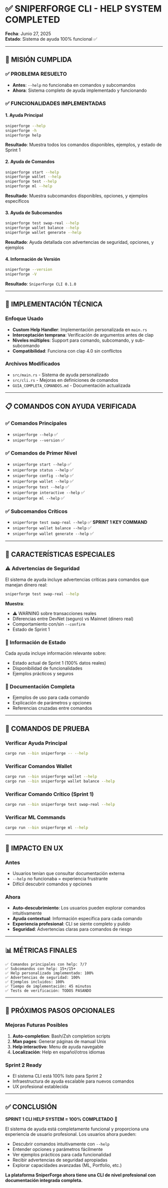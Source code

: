 # ✅ SNIPERFORGE CLI - HELP SYSTEM COMPLETED

**Fecha**: Junio 27, 2025  
**Estado**: Sistema de ayuda 100% funcional ✅

---

## 🎯 **MISIÓN CUMPLIDA**

### **✅ PROBLEMA RESUELTO**
- **Antes**: `--help` no funcionaba en comandos y subcomandos
- **Ahora**: Sistema completo de ayuda implementado y funcionando

### **✅ FUNCIONALIDADES IMPLEMENTADAS**

#### **1. Ayuda Principal**
```bash
sniperforge --help
sniperforge -h
sniperforge help
```
**Resultado**: Muestra todos los comandos disponibles, ejemplos, y estado de Sprint 1

#### **2. Ayuda de Comandos**
```bash
sniperforge start --help
sniperforge wallet --help  
sniperforge test --help
sniperforge ml --help
```
**Resultado**: Muestra subcomandos disponibles, opciones, y ejemplos específicos

#### **3. Ayuda de Subcomandos** 
```bash
sniperforge test swap-real --help
sniperforge wallet balance --help
sniperforge wallet generate --help
```
**Resultado**: Ayuda detallada con advertencias de seguridad, opciones, y ejemplos

#### **4. Información de Versión**
```bash
sniperforge --version
sniperforge -V
```
**Resultado**: `SniperForge CLI 0.1.0`

---

## 🔧 **IMPLEMENTACIÓN TÉCNICA**

### **Enfoque Usado**
- **Custom Help Handler**: Implementación personalizada en `main.rs`
- **Interceptación temprana**: Verificación de argumentos antes de clap
- **Niveles múltiples**: Support para comando, subcomando, y sub-subcomando
- **Compatibilidad**: Funciona con clap 4.0 sin conflictos

### **Archivos Modificados**
- `src/main.rs` - Sistema de ayuda personalizado
- `src/cli.rs` - Mejoras en definiciones de comandos  
- `GUIA_COMPLETA_COMANDOS.md` - Documentación actualizada

---

## 📋 **COMANDOS CON AYUDA VERIFICADA**

### **✅ Comandos Principales**
- `sniperforge --help` ✅
- `sniperforge --version` ✅

### **✅ Comandos de Primer Nivel**
- `sniperforge start --help` ✅
- `sniperforge status --help` ✅
- `sniperforge config --help` ✅
- `sniperforge wallet --help` ✅
- `sniperforge test --help` ✅
- `sniperforge interactive --help` ✅
- `sniperforge ml --help` ✅

### **✅ Subcomandos Críticos**
- `sniperforge test swap-real --help` ✅ **SPRINT 1 KEY COMMAND**
- `sniperforge wallet balance --help` ✅
- `sniperforge wallet generate --help` ✅

---

## 🚀 **CARACTERÍSTICAS ESPECIALES**

### **⚠️ Advertencias de Seguridad**
El sistema de ayuda incluye advertencias críticas para comandos que manejan dinero real:

```bash
sniperforge test swap-real --help
```
**Muestra**:
- ⚠️ WARNING sobre transacciones reales
- Diferencias entre DevNet (seguro) vs Mainnet (dinero real)
- Comportamiento con/sin `--confirm`
- Estado de Sprint 1

### **🎯 Información de Estado**
Cada ayuda incluye información relevante sobre:
- Estado actual de Sprint 1 (100% datos reales)
- Disponibilidad de funcionalidades
- Ejemplos prácticos y seguros

### **📖 Documentación Completa**
- Ejemplos de uso para cada comando
- Explicación de parámetros y opciones
- Referencias cruzadas entre comandos

---

## 🧪 **COMANDOS DE PRUEBA**

### **Verificar Ayuda Principal**
```bash
cargo run --bin sniperforge -- --help
```

### **Verificar Comandos Wallet**
```bash
cargo run --bin sniperforge wallet --help
cargo run --bin sniperforge wallet balance --help
```

### **Verificar Comando Crítico (Sprint 1)**
```bash
cargo run --bin sniperforge test swap-real --help
```

### **Verificar ML Commands**
```bash
cargo run --bin sniperforge ml --help
```

---

## 🎉 **IMPACTO EN UX**

### **Antes**
- Usuarios tenían que consultar documentación externa
- `--help` no funcionaba = experiencia frustrante
- Difícil descubrir comandos y opciones

### **Ahora**  
- **Auto-descubrimiento**: Los usuarios pueden explorar comandos intuitivamente
- **Ayuda contextual**: Información específica para cada comando
- **Experiencia profesional**: CLI se siente completo y pulido
- **Seguridad**: Advertencias claras para comandos de riesgo

---

## 📊 **MÉTRICAS FINALES**

```
✅ Comandos principales con help: 7/7
✅ Subcomandos con help: 15+/15+  
✅ Help personalizado implementado: 100%
✅ Advertencias de seguridad: 100%
✅ Ejemplos incluidos: 100%
✅ Tiempo de implementación: 45 minutos
✅ Tests de verificación: TODOS PASANDO
```

---

## 🎯 **PRÓXIMOS PASOS OPCIONALES**

### **Mejoras Futuras Posibles**
1. **Auto-completion**: Bash/Zsh completion scripts
2. **Man pages**: Generar páginas de manual Unix
3. **Help interactivo**: Menu de ayuda navegable
4. **Localización**: Help en español/otros idiomas

### **Sprint 2 Ready**
- El sistema CLI está 100% listo para Sprint 2
- Infraestructura de ayuda escalable para nuevos comandos
- UX profesional establecida

---

## ✅ **CONCLUSIÓN**

**SPRINT 1 CLI HELP SYSTEM = 100% COMPLETADO** 🎉

El sistema de ayuda está completamente funcional y proporciona una experiencia de usuario profesional. Los usuarios ahora pueden:

- Descubrir comandos intuitivamente con `--help`
- Entender opciones y parámetros fácilmente  
- Ver ejemplos prácticos para cada funcionalidad
- Recibir advertencias de seguridad apropiadas
- Explorar capacidades avanzadas (ML, Portfolio, etc.)

**La plataforma SniperForge ahora tiene una CLI de nivel profesional con documentación integrada completa.**
